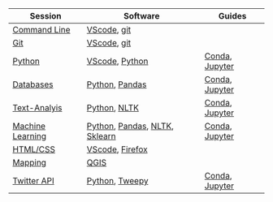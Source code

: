 Session | Software | Guides
--------| ---------|-------------------
[Command Line](https://github.com/DHRI-Curriculum/command-line) | [VScode](sections/vscode.md), [git](sections/git.md) | 
[Git](https://github.com/DHRI-Curriculum/git) | [VScode](sections/vscode.md), [git](sections/git.md) |
[Python](https://github.com/DHRI-Curriculum/python) | [VScode](sections/vscode.md), [Python](sections/python.md) | [Conda](sections/conda.md), [Jupyter](sections/jupyter.md)
[Databases](https://github.com/DHRI-Curriculum/databases) | [Python](sections/python.md), [Pandas](sections/pandas.md) | [Conda](sections/conda.md), [Jupyter](sections/jupyter.md)
[Text-Analyis](https://github.com/DHRI-Curriculum/text-analysis) | [Python](sections/python.md), [NLTK](sections/nltk.md) | [Conda](sections/conda.md), [Jupyter](sections/jupyter.md)
[Machine Learning](https://github.com/DHRI-Curriculum/machine-learning)| [Python](sections/python.md), [Pandas](sections/pandas.md), [NLTK](sections/nltk.md), [Sklearn](sections/sklearn.md)| [Conda](sections/conda.md), [Jupyter](sections/jupyter.md)
[HTML/CSS](https://github.com/DHRI-Curriculum/html-css) | [VScode](sections/vscode.md), [Firefox](https://www.mozilla.org/en-US/firefox/new/) |
[Mapping](https://github.com/DHRI-Curriculum/mapping) | [QGIS](sections/qgis.md) |
[Twitter API](https://github.com/DHRI-Curriculum/twitter-api) | [Python](sections/python.md), [Tweepy](sections/tweepy.md) | [Conda](sections/conda.md), [Jupyter](sections/jupyter.md)

<!--Website | [VScode](sections/vscode.md), [Git](sections/git.md), [Firefox](https://www.mozilla.org/en-US/firefox/new/), [Jekyll](sections/jekyll.md))>
